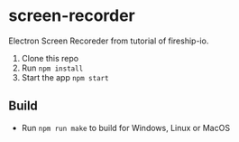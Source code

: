 # screen-recorder
Electron Screen Recoreder from tutorial of fireship-io.

1. Clone this repo
2. Run `npm install`
3. Start the app `npm start`

## Build
- Run `npm run make` to build for Windows, Linux or MacOS